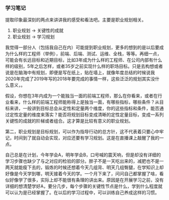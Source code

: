 ### 学习笔记

提取印象最深刻的两点来讲讲我的感受和看法吧。主要是职业规划相关。

1. 职业规划 -> 关键性的成就
2. 职业规划 -> 学习规划



我觉得一部分人（包括我自己在内）可能提到职业规划，更多的想到的是以后要成为什么样的工程师（举例），前端、后端、测试、运维、全栈，等等。再细一点，可能会有长远目标和近期目标，比如3年成为什么样的工程师、在公司内部有什么样的级别，5年之后怎样，或者35岁之前实现什么样的职场目标。只是去构想或者说是在脑海中有规划，即便是写在纸上，贴在墙上，就像年度总结的时候说我2020年完成了2019年写的2018年要完成的事情一样，这些泛泛的规划其实没什么意义，。

假设，你想在3年内成为一个能独当一面的前端工程师，那么在你看来，或者在行业看来，什么样的前端工程师能称得上是独当一面，有哪些指标，哪些条件？从目标来讲，一般讲到目标总会从定性和定量两个维度，你的这些指标和条件，能否通过定性定量的维度来落实？能否将规划目标变成清晰的定性定量目标，变成一系列关键性的成就的阶梯或者组合。这才算是比较有意义的职业规划。



第二，职业规划是目标规划，可以作为指导行动的总方针，这不代表着只要心中牢记，时间到了就自动会实现，对应还要有学习规划。这是在直播课上敲醒了我的一点。

自己总是在计划，今年学会A，明年学会B，口号喊的震天响，但是却没有详细的学习步骤也缺少了与之对应的检验的部分。胖子不是一天吃出来的，减肥也不是一两天就能瘦下去的，锻炼的时候还想着今天几组背、明天几组臀腿，在学知识上却好像是今天学到哪，明天接着今天的学。一个月下来了，问问自己都掌握了啥，看似好像学了很多，实际上却不能很有条理的讲出来。原因是在开展学习之前，没有详细的想清楚学好A，要分几步，每个步骤的关键性节点是什么，学到什么程度就可以认为是已经掌握了。在以后的学习过程中，可以训练自己养成这样的习惯。



